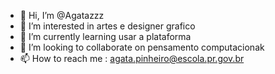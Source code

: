 - 👋 Hi, I’m @Agatazzz
- 👀 I’m interested in artes e designer grafico
- 🌱 I’m currently learning usar a plataforma
- 💞️ I’m looking to collaborate on pensamento computacionak
- 📫 How to reach me : agata.pinheiro@escola.pr.gov.br

<!---
Agatazzz/Agatazzz is a ✨ special ✨ repository because its `README.md` (this file) appears on your GitHub profile.
You can click the Preview link to take a look at your changes.
--->
